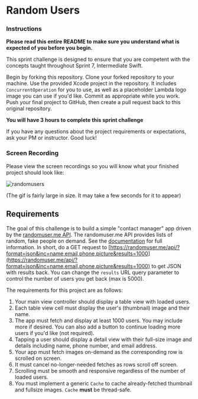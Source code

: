 # Random Users

### Instructions

**Please read this entire README to make sure you understand what is expected of you before you begin.**

This sprint challenge is designed to ensure that you are competent with the concepts taught throughout Sprint 7, Intermediate Swift.

Begin by forking this repository. Clone your forked repository to your machine. Use the provided Xcode project in the repository. It includes `ConcurrentOperation` for you to use, as well as a placeholder Lambda logo image you can use if you'd like. Commit as appropriate while you work. Push your final project to GitHub, then create a pull request back to this original repository.

**You will have 3 hours to complete this sprint challenge**

If you have any questions about the project requirements or expectations, ask your PM or instructor. Good luck!

### Screen Recording

Please view the screen recordings so you will know what your finished project should look like:

![randomusers](https://user-images.githubusercontent.com/1057175/45200559-ae75de00-b22e-11e8-90ff-43dffe42c27c.gif)

(The gif is fairly large in size. It may take a few seconds for it to appear)

## Requirements

The goal of this challenge is to build a simple "contact manager" app driven by the [randomuser.me API](https://randomuser.me). The randomuser.me API provides lists of random, fake people on demand. See the [documentation](https://randomuser.me/documentation#howto) for full information. In short, do a GET request to [https://randomuser.me/api/?format=json&inc=name,email,phone,picture&results=1000](https://randomuser.me/api/?format=json&inc=name,email,phone,picture&results=1000) to get JSON with results back. You can change the `results` URL query parameter to control the number of users you get back (max is 5000).

The requirements for this project are as follows:

1. Your main view controller should display a table view with loaded users.
2. Each table view cell must display the user's (thumbnail) image and their name.
3. The app must fetch and display at least 1000 users. You may include more if desired. You can also add a button to continue loading more users if you'd like (not required).
4. Tapping a user should display a detail view with their full-size image and details including name, phone number, and email address.
5. Your app must fetch images on-demand as the corresponding row is scrolled on screen.
6. It must cancel no-longer-needed fetches as rows scroll off screen.
7. Scrolling must be smooth and responsive regardless of the number of loaded users.
8. You must implement a generic `Cache` to cache already-fetched thumbnail and fullsize images. `Cache` **must** be thread-safe.
